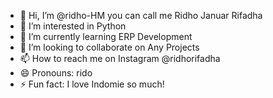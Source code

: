 - 👋 Hi, I’m @ridho-HM you can call me Ridho Januar Rifadha
- 👀 I’m interested in Python 
- 🌱 I’m currently learning ERP Development
- 💞️ I’m looking to collaborate on Any Projects
- 📫 How to reach me on Instagram @ridhorifadha
- 😄 Pronouns: rido
- ⚡ Fun fact: I love Indomie so much!

<!---
ridho-HM/ridho-HM is a ✨ special ✨ repository because its `README.md` (this file) appears on your GitHub profile.
You can click the Preview link to take a look at your changes.
--->
